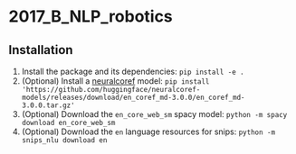 # 2017_B_NLP_robotics

## Installation
1. Install the package and its dependencies: `pip install -e .`
2. (Optional) Install a [neuralcoref](https://github.com/huggingface/neuralcoref) model: `pip install 'https://github.com/huggingface/neuralcoref-models/releases/download/en_coref_md-3.0.0/en_coref_md-3.0.0.tar.gz'`
3. (Optional) Download the `en_core_web_sm` spacy model: `python -m spacy download en_core_web_sm`
4. (Optional) Download the `en` language resources for snips: `python -m snips_nlu download en`
